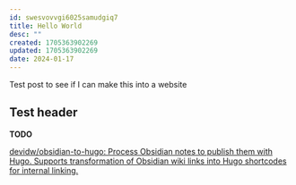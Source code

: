 ```yaml
---
id: swesvovvgi6025samudgiq7
title: Hello World
desc: ""
created: 1705363902269
updated: 1705363902269
date: 2024-01-17
---
```

Test post to see if I can make this into a website

## Test header

**TODO**

[devidw/obsidian-to-hugo: Process Obsidian notes to publish them with Hugo. Supports transformation of Obsidian wiki links into Hugo shortcodes for internal linking.](https://github.com/devidw/obsidian-to-hugo)